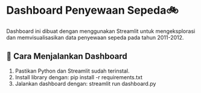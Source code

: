 # Dashboard Penyewaan Sepeda🚲
Dashboard ini dibuat dengan menggunakan Streamlit untuk mengeksplorasi dan memvisualisasikan data penyewaan sepeda pada tahun 2011-2012.

## 📌 Cara Menjalankan Dashboard
1. Pastikan Python dan Streamlit sudah terinstal.
2. Install library dengan:
pip install -r requirements.txt
3. Jalankan dashboard dengan:
streamlit run dashboard.py
